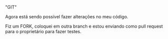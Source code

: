 "GIT" 

Agora está sendo possível fazer alterações no meu código. 

Fiz um FORK, coloquei em outra branch e estou enviando como pull request para o proprietário para fazer testes.
